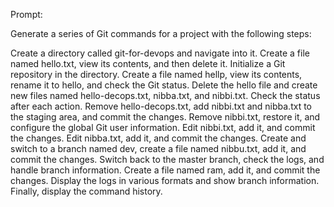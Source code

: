 Prompt:

Generate a series of Git commands for a project with the following steps:

Create a directory called git-for-devops and navigate into it.
Create a file named hello.txt, view its contents, and then delete it.
Initialize a Git repository in the directory.
Create a file named hellp, view its contents, rename it to hello, and check the Git status.
Delete the hello file and create new files named hello-decops.txt, nibba.txt, and nibbi.txt. Check the status after each action.
Remove hello-decops.txt, add nibbi.txt and nibba.txt to the staging area, and commit the changes.
Remove nibbi.txt, restore it, and configure the global Git user information.
Edit nibbi.txt, add it, and commit the changes.
Edit nibba.txt, add it, and commit the changes.
Create and switch to a branch named dev, create a file named nibbu.txt, add it, and commit the changes.
Switch back to the master branch, check the logs, and handle branch information.
Create a file named ram, add it, and commit the changes.
Display the logs in various formats and show branch information.
Finally, display the command history.
